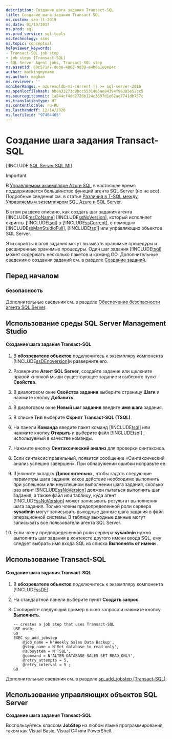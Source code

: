 ```yaml
---
description: Создание шага задания Transact-SQL
title: Создание шага задания Transact-SQL
ms.custom: seo-lt-2019
ms.date: 01/19/2017
ms.prod: sql
ms.prod_service: sql-tools
ms.technology: ssms
ms.topic: conceptual
helpviewer_keywords:
- Transact-SQL job step
- job steps [Transact-SQL]
- SQL Server Agent jobs, Transact-SQL step
ms.assetid: 69c571a7-debe-4063-9d38-e4b6a1e8e84c
author: markingmyname
ms.author: maghan
ms.reviewer: ''
monikerRange: = azuresqldb-mi-current || >= sql-server-2016
ms.openlocfilehash: bb8a33273c8bcc5531465ae84394f96385e52cc5
ms.sourcegitcommit: 1a544cf4dd2720b124c3697d1e62ae7741db757c
ms.translationtype: HT
ms.contentlocale: ru-RU
ms.lasthandoff: 12/14/2020
ms.locfileid: "97464465"
---
```

# <a name="create-a-transact-sql-job-step"></a>Создание шага задания Transact-SQL
[!INCLUDE [SQL Server SQL MI](../../includes/applies-to-version/sql-asdbmi.md)]

> [!IMPORTANT]  
> В [Управляемом экземпляре Azure SQL](/azure/sql-database/sql-database-managed-instance) в настоящее время поддерживается большинство функций агента SQL Server (но не все). Подробные сведения см. в статье [Различия в T-SQL между Управляемым экземпляром SQL Azure и SQL Server](/azure/sql-database/sql-database-managed-instance-transact-sql-information#sql-server-agent).

В этом разделе описано, как создать шаг задания агента [!INCLUDE[msCoName](../../includes/msconame_md.md)] [!INCLUDE[ssNoVersion](../../includes/ssnoversion-md.md)], который исполняет скрипты [!INCLUDE[tsql](../../includes/tsql-md.md)] в [!INCLUDE[ssCurrent](../../includes/sscurrent-md.md)], с помощью [!INCLUDE[ssManStudioFull](../../includes/ssmanstudiofull-md.md)], [!INCLUDE[tsql](../../includes/tsql-md.md)] или управляющих объектов SQL Server.  
  
Эти скрипты шагов задания могут вызывать хранимые процедуры и расширенные хранимые процедуры. Один шаг задания [!INCLUDE[tsql](../../includes/tsql-md.md)] может содержать несколько пакетов и команд GO. Дополнительные сведения о создании заданий см. в разделе [Создание заданий](../../ssms/agent/create-jobs.md).  
  
## <a name="before-you-begin"></a><a name="BeforeYouBegin"></a>Перед началом  
  
### <a name="security"></a><a name="Security"></a>безопасность  
Дополнительные сведения см. в разделе [Обеспечение безопасности агента SQL Server](../../ssms/agent/implement-sql-server-agent-security.md).  
  
## <a name="using-sql-server-management-studio"></a><a name="SSMS"></a>Использование среды SQL Server Management Studio  
  
#### <a name="to-create-a-transact-sql-job-step"></a>Создание шага задания Transact-SQL  
  
1.  В **обозревателе объектов** подключитесь к экземпляру компонента [!INCLUDE[ssDEnoversion](../../includes/ssdenoversion_md.md)]и разверните его.  
  
2.  Разверните **Агент SQL Server**, создайте задание или щелкните правой кнопкой мыши существующее задание и выберите пункт **Свойства**.  
  
3.  В диалоговом окне **Свойства задания** выберите страницу **Шаги** и нажмите кнопку **Добавить**.  
  
4.  В диалоговом окне **Новый шаг задания** введите **имя шага** задания.  
  
5.  В списке **Тип** выберите **Скрипт Transact-SQL (TSQL)**.  
  
6.  На панели **Команда** введите пакет команд [!INCLUDE[tsql](../../includes/tsql-md.md)] или нажмите кнопку **Открыть** и выберите файл [!INCLUDE[tsql](../../includes/tsql-md.md)] , используемый в качестве команды.  
  
7.  Нажмите кнопку **Синтаксический анализ** для проверки синтаксиса.  
  
8.  Если синтаксис правильный, появится сообщение «Синтаксический анализ успешно завершен». При обнаружении ошибки исправьте ее.  
  
9. Щелкните вкладку **Дополнительно** , чтобы задать следующие параметры шага задания: какое действие необходимо выполнить при успешном или неуспешном выполнении шага задания, сколько раз агент [!INCLUDE[ssNoVersion](../../includes/ssnoversion-md.md)] должен пытаться выполнить шаг задания, а также файл или таблицу, куда агент [!INCLUDE[ssNoVersion](../../includes/ssnoversion-md.md)] может записывать результат выполнения шага задания. Только члены предопределенной роли сервера **sysadmin** могут записывать выходные данные шага задания в файл операционной системы. В таблицу выходные данные могут записывать все пользователи агента SQL Server.  
  
10. Если члену предопределенной роли сервера **sysadmin** нужно выполнить шаг задания в контексте другого имени входа SQL, ему следует выбрать имя входа SQL из списка **Выполнять от имени** .  
  
## <a name="using-transact-sql"></a><a name="TSQL"></a>Использование Transact-SQL  
  
#### <a name="to-create-a-transact-sql-job-step"></a>Создание шага задания Transact-SQL  
  
1.  В **обозревателе объектов** подключитесь к экземпляру компонента [!INCLUDE[ssDE](../../includes/ssde_md.md)].  
  
2.  На стандартной панели выберите пункт **Создать запрос**.  
  
3.  Скопируйте следующий пример в окно запроса и нажмите кнопку **Выполнить**.  
  
    ```  
    -- creates a job step that uses Transact-SQL  
    USE msdb;  
    GO  
    EXEC sp_add_jobstep  
        @job_name = N'Weekly Sales Data Backup',  
        @step_name = N'Set database to read only',  
        @subsystem = N'TSQL',  
        @command = N'ALTER DATABASE SALES SET READ_ONLY',   
        @retry_attempts = 5,  
        @retry_interval = 5 ;  
    GO  
    ```  
  
Дополнительные сведения см. в разделе [sp_add_jobstep (Transact-SQL)](../../relational-databases/system-stored-procedures/sp-add-jobstep-transact-sql.md).  
  
## <a name="using-sql-server-management-objects"></a><a name="SMO"></a>Использование управляющих объектов SQL Server  
**Создание шага задания Transact-SQL**  
  
Воспользуйтесь классом **JobStep** на любом языке программирования, таком как Visual Basic, Visual C# или PowerShell.  
